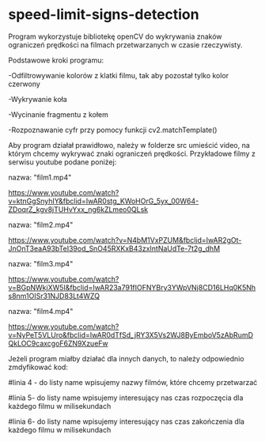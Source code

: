 # speed-limit-signs-detection

Program wykorzystuje bibliotekę openCV do wykrywania znaków ograniczeń prędkości na filmach przetwarzanych w czasie rzeczywisty.

Podstawowe kroki programu:

-Odfiltrowywanie kolorów z klatki filmu, tak aby pozostał tylko kolor czerwony

-Wykrywanie koła

-Wycinanie fragmentu z kołem

-Rozpoznawanie cyfr przy pomocy funkcji cv2.matchTemplate()


Aby program działał prawidłowo, należy w folderze src umieścić video, na którym chcemy wykrywać znaki ograniczeń prędkości. Przykładowe filmy z serwisu youtube podane poniżej: 

nazwa: "film1.mp4"

https://www.youtube.com/watch?v=ktnGgSnyhIY&fbclid=IwAR0stg_KWoHOrG_5yx_00W64-ZDoqrZ_kgv8jTUHvYxx_ng6kZLmeo0QLsk

nazwa: "film2.mp4"

https://www.youtube.com/watch?v=N4bM1VxPZUM&fbclid=IwAR2gOt-JnOnT3eaA93bTeI39od_SnO45RXKxB43zxIntNaUdTe-7t2g_dhM

nazwa: "film3.mp4"

https://www.youtube.com/watch?v=BGpNWkjXW5I&fbclid=IwAR23a791fIOFNYBry3YWpVNj8CD16LHq0K5Nhs8nm1OISr31NJD83Lt4WZQ

nazwa: "film4.mp4"

https://www.youtube.com/watch?v=NyPeT5VLUro&fbclid=IwAR0dTfSd_jRY3X5Vs2WJ8ByEmboV5zAbRumDQkLOC9caxcgoF6ZN9XzueFw


Jeżeli program miałby działać dla innych danych, to należy odpowiednio zmdyfikować kod:

#linia 4 - do listy name wpisujemy nazwy filmów, które chcemy przetwarzać

#linia 5- do listy name wpisujemy interesujący nas czas rozpoczęcia dla każdego filmu w milisekundach

#linia 6- do listy name wpisujemy interesujący nas czas zakończenia dla każdego filmu w milisekundach
